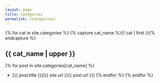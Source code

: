 ```yaml
---
layout: page
title: Categories
permalink: /categories/
---
```


{% for cat in site.categories %}
 {% capture cat_name %}{{ cat | first }}{% endcapture %}
## {{ cat_name | upper }}
  {% for post in site.categories[cat_name] %}
- [{{ post.title }}]({{ site.url }}{{ post.url }})
 {% endfor %}
{% endfor %}
